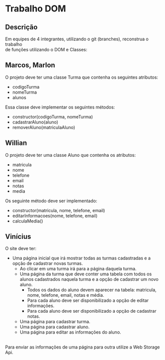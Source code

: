 # Trabalho DOM

<h2> Descrição </h2>

Em equipes de 4 integrantes, utilizando o git (branches), reconstrua o trabalho <br>
de funções utilizando o DOM e Classes:

<h2> Marcos, Marlon </h2>
O projeto deve ter uma classe Turma que contenha os seguintes atributos:<br>

 * codigoTurma
 * nomeTurma
 * alunos

Essa classe deve implementar os seguintes métodos:<br>
 * constructor(codigoTurma, nomeTurma)
 * cadastrarAluno(aluno)
 * removerAluno(matriculaAluno)   

<h2> Willian </h2>
O projeto deve ter uma classe Aluno que contenha os atributos:<br>

 * matricula
 * nome
 * telefone
 * email
 * notas
 * media

Os seguinte método deve ser implementado: <br>
 * constructor(matricula, nome, telefone, email)
 * editarInformacoes(nome, telefone, email)
 * calculaMedia()

<h2> Vinícius </h2>
O site deve ter:<br>

 * Uma página inicial que irá mostrar todas as turmas cadastradas e a opção de cadastrar novas turmas.
    - Ao clicar em uma turma irá para a página daquela turma.
    * Uma página da turma que deve conter uma tabela com todos os alunos cadastrados naquela turma
      e a opção de cadastrar um novo aluno.
        - Todos os dados do aluno devem aparecer na tabela: matricula, nome, telefone, email, notas e média.
        - Para cada aluno deve ser disponibilizado a opção de editar informações.
        - Para cada aluno deve ser disponibilizado a opção de cadastrar notas.
    * Uma página para cadastrar turma.
    * Uma página para cadastrar aluno.
    * Uma página para editar as informações do aluno.
<br>
Para enviar as informações de uma página para outra utilize a Web Storage Api.
